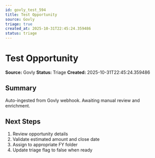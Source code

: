 ```yaml
---
id: govly_test_594
title: Test Opportunity
source: Govly
triage: true
created_at: 2025-10-31T22:45:24.359486
status: triage
---
```


# Test Opportunity

**Source:** Govly
**Status:** Triage
**Created:** 2025-10-31T22:45:24.359486

## Summary

Auto-ingested from Govly webhook. Awaiting manual review and enrichment.

## Next Steps

1. Review opportunity details
2. Validate estimated amount and close date
3. Assign to appropriate FY folder
4. Update triage flag to false when ready
